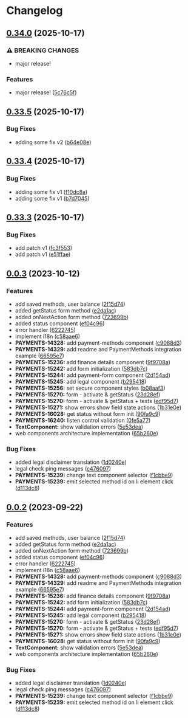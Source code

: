 # Changelog

## [0.34.0](https://github.com/p-zaslavsky/pay-station-sdk/compare/v0.33.5...v0.34.0) (2025-10-17)


### ⚠ BREAKING CHANGES

* major release!

### Features

* major release! ([5c76c5f](https://github.com/p-zaslavsky/pay-station-sdk/commit/5c76c5f9695cd7563a698f40f4f75e196e502068))

## [0.33.5](https://github.com/p-zaslavsky/pay-station-sdk/compare/v0.33.4...v0.33.5) (2025-10-17)


### Bug Fixes

* adding some fix v2 ([b64e08e](https://github.com/p-zaslavsky/pay-station-sdk/commit/b64e08e945edb508d559fb277701d27bfaacec2a))

## [0.33.4](https://github.com/p-zaslavsky/pay-station-sdk/compare/v0.33.3...v0.33.4) (2025-10-17)


### Bug Fixes

* adding some fix v1 ([f10dc8a](https://github.com/p-zaslavsky/pay-station-sdk/commit/f10dc8a02829896f49b750477f82dc34ce7e48e7))
* adding some fix v1 ([b7d7045](https://github.com/p-zaslavsky/pay-station-sdk/commit/b7d704505a5d253e87fa0d080f820704deb45fd7))

## [0.33.3](https://github.com/p-zaslavsky/pay-station-sdk/compare/v0.33.2...v0.33.3) (2025-10-17)


### Bug Fixes

* add patch v1 ([fc3f553](https://github.com/p-zaslavsky/pay-station-sdk/commit/fc3f553b1b0a2ac00acf2f33b35233b08abeb49e))
* add patch v1 ([e51ffae](https://github.com/p-zaslavsky/pay-station-sdk/commit/e51ffae6aa888c8fac243ac12df7db6c3ac41c29))

## [0.0.3](https://github.com/xsolla/pay-station-sdk/compare/v0.0.2...v0.0.3) (2023-10-12)

### Features

- add saved methods, user balance ([2f15d74](https://github.com/xsolla/pay-station-sdk/commit/2f15d7423f4161a2f9a26d3c323b73f1a39c2a41))
- added getStatus form method ([e2da1ac](https://github.com/xsolla/pay-station-sdk/commit/e2da1ace995ea04bf73748b970bb2dcb7c75565b))
- added onNextAction form method ([723699b](https://github.com/xsolla/pay-station-sdk/commit/723699b818c3004bca2c82134464f418c7892d0d))
- added status component ([ef04c96](https://github.com/xsolla/pay-station-sdk/commit/ef04c9631644441c5de39fdd77e76cb93487d3e2))
- error handler ([6222745](https://github.com/xsolla/pay-station-sdk/commit/62227455bfdbbdb138473e4ef8ee1959b64fd4c4))
- implement i18n ([c58aae6](https://github.com/xsolla/pay-station-sdk/commit/c58aae642f46c3c5bd2ab641fa18341a6f42a9ba))
- **PAYMENTS-14328:** add payment-methods component ([c9088d3](https://github.com/xsolla/pay-station-sdk/commit/c9088d3636cc4ce4538e321f7bbc444f5289bddc))
- **PAYMENTS-14329:** add readme and PaymentMethods integration example ([66595e7](https://github.com/xsolla/pay-station-sdk/commit/66595e7842f27981dd357e89dc7e667483e7a18a))
- **PAYMENTS-15236:** add finance details component ([9f9708a](https://github.com/xsolla/pay-station-sdk/commit/9f9708a6004f40e8a022f8aa75e4d89c97e6307a))
- **PAYMENTS-15242:** add form initialization ([583db7c](https://github.com/xsolla/pay-station-sdk/commit/583db7c21768d6e9ae44c21ea5314af53e6b424c))
- **PAYMENTS-15244:** add payment-form component ([2d154ad](https://github.com/xsolla/pay-station-sdk/commit/2d154addce263e13d2e03948b934539d9eff6a62))
- **PAYMENTS-15245:** add legal component ([b295418](https://github.com/xsolla/pay-station-sdk/commit/b2954181b92b8a02f2d466ee8a446a6fa336e37c))
- **PAYMENTS-15256:** set secure component styles ([b08aaf3](https://github.com/xsolla/pay-station-sdk/commit/b08aaf3f1f6564ab426270dc861c694e7756f790))
- **PAYMENTS-15270:** form - activate & getStatus ([23d28ef](https://github.com/xsolla/pay-station-sdk/commit/23d28ef1b2c9c6ea4d96292b7c068c02ad376bd3))
- **PAYMENTS-15270:** form - activate & getStatus + tests ([edf95d7](https://github.com/xsolla/pay-station-sdk/commit/edf95d7cc7bf466b827354710903450306fbd2d4))
- **PAYMENTS-15271:** show errors show field state actions ([1b31e0e](https://github.com/xsolla/pay-station-sdk/commit/1b31e0eafd9f3a4910a0502440f43473bedc614c))
- **PAYMENTS-16028:** get status without form init ([90fa9c9](https://github.com/xsolla/pay-station-sdk/commit/90fa9c9188e66a0a48d7bc1daa6394bf28229322))
- **PAYMENTS-16240:** listen control validation ([0fe5a77](https://github.com/xsolla/pay-station-sdk/commit/0fe5a77ceb79522bf46e77105e20bf50e6a99ce3))
- **TextComponent:** show validation errors ([5e53dea](https://github.com/xsolla/pay-station-sdk/commit/5e53dea3ed364831aac7f04411af679af0aec307))
- web components architecture implementation ([65b260e](https://github.com/xsolla/pay-station-sdk/commit/65b260ee12683f4a872390fb00c218ea4856a6ca))

### Bug Fixes

- added legal disclaimer translation ([1d0240e](https://github.com/xsolla/pay-station-sdk/commit/1d0240ec73cca6570e53e7d96ea849cd53355ec2))
- legal check ping messages ([c476097](https://github.com/xsolla/pay-station-sdk/commit/c476097723324a09446611cdb195283d58ec087c))
- **PAYMENTS-15239:** change text component selector ([f1cbbe9](https://github.com/xsolla/pay-station-sdk/commit/f1cbbe9eb976dabace057e45baadde1442016d1d))
- **PAYMENTS-15239:** emit selected method id on li element click ([d113dc8](https://github.com/xsolla/pay-station-sdk/commit/d113dc80352967214287e47094217e2626c12f85))

## [0.0.2](https://github.com/xsolla/pay-station-sdk/compare/v0.0.1...v0.0.2) (2023-09-22)

### Features

- add saved methods, user balance ([2f15d74](https://github.com/xsolla/pay-station-sdk/commit/2f15d7423f4161a2f9a26d3c323b73f1a39c2a41))
- added getStatus form method ([e2da1ac](https://github.com/xsolla/pay-station-sdk/commit/e2da1ace995ea04bf73748b970bb2dcb7c75565b))
- added onNextAction form method ([723699b](https://github.com/xsolla/pay-station-sdk/commit/723699b818c3004bca2c82134464f418c7892d0d))
- added status component ([ef04c96](https://github.com/xsolla/pay-station-sdk/commit/ef04c9631644441c5de39fdd77e76cb93487d3e2))
- error handler ([6222745](https://github.com/xsolla/pay-station-sdk/commit/62227455bfdbbdb138473e4ef8ee1959b64fd4c4))
- implement i18n ([c58aae6](https://github.com/xsolla/pay-station-sdk/commit/c58aae642f46c3c5bd2ab641fa18341a6f42a9ba))
- **PAYMENTS-14328:** add payment-methods component ([c9088d3](https://github.com/xsolla/pay-station-sdk/commit/c9088d3636cc4ce4538e321f7bbc444f5289bddc))
- **PAYMENTS-14329:** add readme and PaymentMethods integration example ([66595e7](https://github.com/xsolla/pay-station-sdk/commit/66595e7842f27981dd357e89dc7e667483e7a18a))
- **PAYMENTS-15236:** add finance details component ([9f9708a](https://github.com/xsolla/pay-station-sdk/commit/9f9708a6004f40e8a022f8aa75e4d89c97e6307a))
- **PAYMENTS-15242:** add form initialization ([583db7c](https://github.com/xsolla/pay-station-sdk/commit/583db7c21768d6e9ae44c21ea5314af53e6b424c))
- **PAYMENTS-15244:** add payment-form component ([2d154ad](https://github.com/xsolla/pay-station-sdk/commit/2d154addce263e13d2e03948b934539d9eff6a62))
- **PAYMENTS-15245:** add legal component ([b295418](https://github.com/xsolla/pay-station-sdk/commit/b2954181b92b8a02f2d466ee8a446a6fa336e37c))
- **PAYMENTS-15270:** form - activate & getStatus ([23d28ef](https://github.com/xsolla/pay-station-sdk/commit/23d28ef1b2c9c6ea4d96292b7c068c02ad376bd3))
- **PAYMENTS-15270:** form - activate & getStatus + tests ([edf95d7](https://github.com/xsolla/pay-station-sdk/commit/edf95d7cc7bf466b827354710903450306fbd2d4))
- **PAYMENTS-15271:** show errors show field state actions ([1b31e0e](https://github.com/xsolla/pay-station-sdk/commit/1b31e0eafd9f3a4910a0502440f43473bedc614c))
- **PAYMENTS-16028:** get status without form init ([90fa9c9](https://github.com/xsolla/pay-station-sdk/commit/90fa9c9188e66a0a48d7bc1daa6394bf28229322))
- **TextComponent:** show validation errors ([5e53dea](https://github.com/xsolla/pay-station-sdk/commit/5e53dea3ed364831aac7f04411af679af0aec307))
- web components architecture implementation ([65b260e](https://github.com/xsolla/pay-station-sdk/commit/65b260ee12683f4a872390fb00c218ea4856a6ca))

### Bug Fixes

- added legal disclaimer translation ([1d0240e](https://github.com/xsolla/pay-station-sdk/commit/1d0240ec73cca6570e53e7d96ea849cd53355ec2))
- legal check ping messages ([c476097](https://github.com/xsolla/pay-station-sdk/commit/c476097723324a09446611cdb195283d58ec087c))
- **PAYMENTS-15239:** change text component selector ([f1cbbe9](https://github.com/xsolla/pay-station-sdk/commit/f1cbbe9eb976dabace057e45baadde1442016d1d))
- **PAYMENTS-15239:** emit selected method id on li element click ([d113dc8](https://github.com/xsolla/pay-station-sdk/commit/d113dc80352967214287e47094217e2626c12f85))
